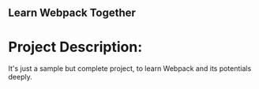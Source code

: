 ## Learn Webpack Together

# Project Description:
It's just a sample but complete project, to learn Webpack and its potentials deeply.